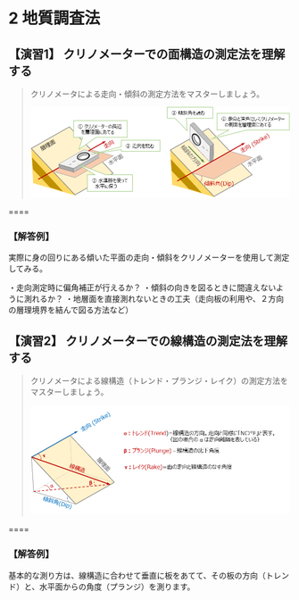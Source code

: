 # 2 地質調査法  

## 【演習1】 クリノメーターでの面構造の測定法を理解する  

> クリノメータによる走向・傾斜の測定方法をマスターしましょう。
> 
> ![走向・傾斜の測定](./img/chapter02_01.png)  
> 

====  

### 【解答例】  

実際に身の回りにある傾いた平面の走向・傾斜をクリノメーターを使用して測定してみる。

・走向測定時に偏角補正が行えるか？
・傾斜の向きを図るときに間違えないように測れるか？
・地層面を直接測れないときの工夫（走向板の利用や、２方向の層理境界を結んで図る方法など）  


## 【演習2】 クリノメーターでの線構造の測定法を理解する  

> クリノメータによる線構造（トレンド・プランジ・レイク）の測定方法をマスターしましょう。
> 
> ![線構造の測定](./img/chapter02_02.png)  
> 

====  

### 【解答例】  

基本的な測り方は、線構造に合わせて垂直に板をあてて、その板の方向（トレンド）と、水平面からの角度（プランジ）を測ります。